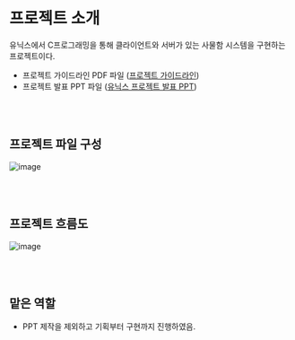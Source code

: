 # 프로젝트 소개
유닉스에서 C프로그래밍을 통해 클라이언트와 서버가 있는 사물함 시스템을 구현하는 프로젝트이다.  

- 프로젝트 가이드라인 PDF 파일 ([프로젝트 가이드라인](https://github.com/tjdans6342/Unix-Project/files/11182589/default.pdf))
- 프로젝트 발표 PPT 파일 ([유닉스 프로젝트 발표 PPT](https://github.com/tjdans6342/Unix-Project/files/11182595/_._locker_12.pptx))


<br><br>

## 프로젝트 파일 구성
![image](https://user-images.githubusercontent.com/70836243/230704641-b093965f-6df1-40c1-a642-3e8ee50e04ee.png)


<br><br>

## 프로젝트 흐름도
![image](https://user-images.githubusercontent.com/70836243/230704697-f719533e-f638-4aaf-8a0f-22c080b3b0af.png)


<br><br>

## 맡은 역할
- PPT 제작을 제외하고 기획부터 구현까지 진행하였음.
